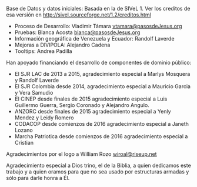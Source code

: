 
Base de Datos y datos iniciales: Basada en la de SIVeL 1. 
Ver los creditos de esa versión en 
	http://sivel.sourceforge.net/1.2/creditos.html

* Proceso de Desarrollo: Vladimir Támara <vtamara@pasosdeJesus.org>
* Pruebas: Blanca Acosta <blanca@pasosdeJesus.org>
* Información geográfica de Venezuela y Ecuador: Randolf Laverde
* Mejoras a DIVIPOLA: Alejandro Cadena
* Tooltips: Andrea Padilla


Han apoyado financiando el desarrollo de componentes de dominio público:
* El SJR LAC de 2013 a 2015, agradecimiento especial a 
	Marlys Mosquera y Randolf Laverde
* El SJR Colombia desde 2014, agradecimiento especial a 
	Mauricio Garcia y Vera Samudio
* El CINEP desde finales de 2015 agradecimiento especial a 
	Luis Guillermo Guerra, Sergio Coronado y Alejandro Angulo.
* ANZORC desde finales de 2015 agradecimiento especial a 
	Yenly Mendez y Leidy Romero
* CODACOP desde comienzos de 2016 agradecimiento especial a 
	Janeth Lozano
* Marcha Patriotica desde comienzos de 2016 agradecimiento especial a 
	Cristian

Agradecimientos por el logo a William Rozo <wiroal@riseup.net>

Agradecimiento especial a Dios trino, el de la Biblia, a quien dedicamos 
este trabajo y a quien oramos para que no sea usado por estructuras armadas
y sólo para darle honra a Él.
